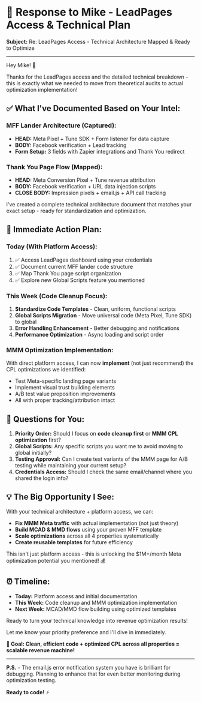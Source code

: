 # 📧 **Response to Mike - LeadPages Access & Technical Plan**

**Subject:** Re: LeadPages Access - Technical Architecture Mapped & Ready to Optimize

---

Hey Mike! 🚀

Thanks for the LeadPages access and the detailed technical breakdown - this is exactly what we needed to move from theoretical audits to actual optimization implementation!

## ✅ **What I've Documented Based on Your Intel:**

### **MFF Lander Architecture (Captured):**
- **HEAD:** Meta Pixel + Tune SDK + Form listener for data capture
- **BODY:** Facebook verification + Lead tracking  
- **Form Setup:** 3 fields with Zapier integrations and Thank You redirect

### **Thank You Page Flow (Mapped):**
- **HEAD:** Meta Conversion Pixel + Tune revenue attribution
- **BODY:** Facebook verification + URL data injection scripts
- **CLOSE BODY:** Impression pixels + email.js + API call tracking

I've created a complete technical architecture document that matches your exact setup - ready for standardization and optimization.

## 🎯 **Immediate Action Plan:**

### **Today (With Platform Access):**
1. ✅ Access LeadPages dashboard using your credentials
2. ✅ Document current MFF lander code structure 
3. ✅ Map Thank You page script organization
4. ✅ Explore new Global Scripts feature you mentioned

### **This Week (Code Cleanup Focus):**
1. **Standardize Code Templates** - Clean, uniform, functional scripts
2. **Global Scripts Migration** - Move universal code (Meta Pixel, Tune SDK) to global
3. **Error Handling Enhancement** - Better debugging and notifications  
4. **Performance Optimization** - Async loading and script order

### **MMM Optimization Implementation:**
With direct platform access, I can now **implement** (not just recommend) the CPL optimizations we identified:
- Test Meta-specific landing page variants
- Implement visual trust building elements
- A/B test value proposition improvements
- All with proper tracking/attribution intact

## 🚀 **Questions for You:**

1. **Priority Order:** Should I focus on **code cleanup first** or **MMM CPL optimization** first?
2. **Global Scripts:** Any specific scripts you want me to avoid moving to global initially?
3. **Testing Approval:** Can I create test variants of the MMM page for A/B testing while maintaining your current setup?
4. **Credentials Access:** Should I check the same email/channel where you shared the login info?

## 💡 **The Big Opportunity I See:**

With your technical architecture + platform access, we can:
- **Fix MMM Meta traffic** with actual implementation (not just theory)
- **Build MCAD & MMD flows** using your proven MFF template
- **Scale optimizations** across all 4 properties systematically
- **Create reusable templates** for future efficiency

This isn't just platform access - this is unlocking the $1M+/month Meta optimization potential you mentioned! 💰

## ⏰ **Timeline:**
- **Today:** Platform access and initial documentation  
- **This Week:** Code cleanup and MMM optimization implementation
- **Next Week:** MCAD/MMD flow building using optimized templates

Ready to turn your technical knowledge into revenue optimization results!

Let me know your priority preference and I'll dive in immediately.

**🎯 Goal: Clean, efficient code + optimized CPL across all properties = scalable revenue machine!**

---

**P.S.** - The email.js error notification system you have is brilliant for debugging. Planning to enhance that for even better monitoring during optimization testing.

**Ready to code!** ⚡ 